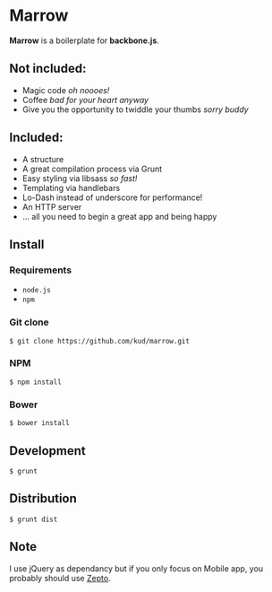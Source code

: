 # Marrow

**Marrow** is a boilerplate for **backbone.js**.

## Not included:

- Magic code *oh noooes!*
- Coffee *bad for your heart anyway*
- Give you the opportunity to twiddle your thumbs *sorry buddy*

## Included:

- A structure
- A great compilation process via Grunt
- Easy styling via libsass *so fast!*
- Templating via handlebars
- Lo-Dash instead of underscore for performance!
- An HTTP server
- ... all you need to begin a great app and being happy

## Install

### Requirements

- ```node.js```
- ```npm```

### Git clone

```
$ git clone https://github.com/kud/marrow.git
```

### NPM

```
$ npm install
```

### Bower

```
$ bower install
```

## Development

```
$ grunt
```

## Distribution

```
$ grunt dist
```

## Note

I use jQuery as dependancy but if you only focus on Mobile app, you probably should use [Zepto](http://zeptojs.com/).

